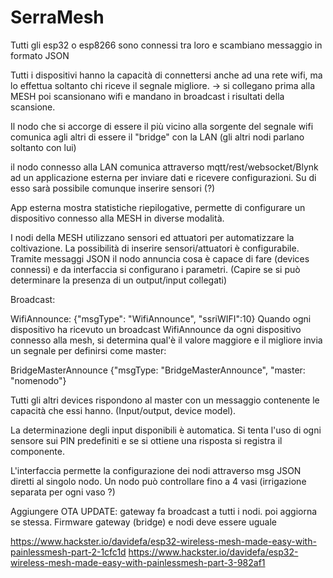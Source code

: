 # SerraMesh
 
Tutti gli esp32 o esp8266 sono connessi tra loro e scambiano messaggio in formato JSON

Tutti i dispositivi hanno la capacità di connettersi anche ad una rete wifi, ma lo effettua soltanto chi riceve il segnale migliore. -> si collegano prima alla MESH poi scansionano wifi e mandano in broadcast i risultati della scansione. 

Il nodo che si accorge di essere il più vicino alla sorgente del segnale wifi comunica agli altri di essere il "bridge" con la LAN (gli altri nodi parlano soltanto con lui)

 il nodo connesso alla LAN comunica attraverso mqtt/rest/websocket/Blynk ad un applicazione esterna per inviare dati e ricevere configurazioni. Su di esso sarà possibile comunque inserire sensori (?)

App esterna mostra statistiche riepilogative, permette di configurare un dispositivo connesso alla MESH in diverse modalità. 

I nodi della MESH utilizzano sensori ed attuatori per automatizzare la coltivazione. La possibilità di inserire sensori/attuatori è configurabile. Tramite messaggi JSON il nodo annuncia cosa è capace di fare (devices connessi) e da interfaccia si configurano i parametri.
(Capire se si può determinare la presenza di un output/input collegati)

Broadcast:

WifiAnnounce: {"msgType": "WifiAnnounce", "ssriWIFI":10}
Quando ogni dispositivo ha ricevuto un broadcast WifiAnnounce da ogni dispositivo connesso alla mesh, si determina qual'è il valore maggiore e il migliore invia un segnale per definirsi come master:

BridgeMasterAnnounce {"msgType: 
"BridgeMasterAnnounce", "master: "nomenodo"}

Tutti gli altri devices rispondono al master con un messaggio contenente le capacità che essi hanno.
(Input/output, device model).

La determinazione degli input disponibili è automatica. Si tenta l'uso di ogni sensore sui PIN predefiniti e se si ottiene una risposta si registra il componente. 

L'interfaccia permette la configurazione dei nodi attraverso msg JSON diretti al singolo nodo. 
Un nodo può controllare fino a 4 vasi (irrigazione separata  per ogni vaso ?)

Aggiungere OTA UPDATE: gateway fa broadcast a tutti i nodi. poi aggiorna se stessa. Firmware gateway (bridge) e nodi deve essere uguale



 https://www.hackster.io/davidefa/esp32-wireless-mesh-made-easy-with-painlessmesh-part-2-1cfc1d
https://www.hackster.io/davidefa/esp32-wireless-mesh-made-easy-with-painlessmesh-part-3-982af1

